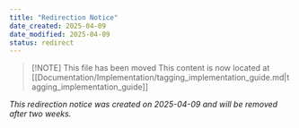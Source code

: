 ```yaml
---
title: "Redirection Notice"
date_created: 2025-04-09
date_modified: 2025-04-09
status: redirect
---
```


> [!NOTE] This file has been moved
> This content is now located at [[Documentation/Implementation/tagging_implementation_guide.md|tagging_implementation_guide]]

*This redirection notice was created on 2025-04-09 and will be removed after two weeks.*
